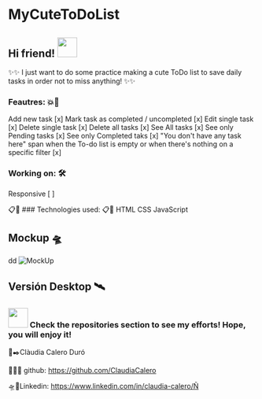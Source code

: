 # MyCuteToDoList

## Hi friend! <img src="https://c.tenor.com/p2Fs2DoSLWYAAAAC/hello-cute.gif" width="40">
✨✨ I just want to do some practice making a cute ToDo list to save daily tasks in order not to miss anything! ✨✨

### Feautres: 💥🚀
Add new task [x]
Mark task as completed / uncompleted [x]
Edit single task [x]
Delete single task [x]
Delete all tasks [x]
See All tasks [x]
See only Pending tasks [x]
See only Completed taks [x]
"You don't have any task here" span when the To-do list is empty or when there's nothing on a specific filter [x]

### Working on: 🛠️
Responsive [ ]

📋💬 ### Technologies used: 📋💬
HTML
CSS
JavaScript

## Mockup 🛸
dd
![MockUp](https://user-images.githubusercontent.com/92159714/186890880-31a24cb3-393d-46cc-8857-74bf8b4836e3.png)

## Versión Desktop 🛰️

### <img src="http://37.media.tumblr.com/44d4fb34d7d9a0407c8fd5520e2c3123/tumblr_nago0vkGOD1tbhv9ro1_500.gif" width="40"> Check the repositories section to see my efforts! Hope, you will enjoy it!

🌻✒️Clàudia Calero Duró 

👀👀👀 github: https://github.com/ClaudiaCalero

🛸📍Linkedin: https://www.linkedin.com/in/claudia-calero/Ñ